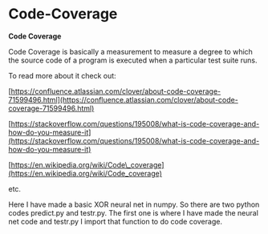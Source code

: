 # Code-Coverage
**Code Coverage**

Code Coverage is basically a measurement to measure a degree to which the source code of a program is executed when a particular test suite runs.

To read more about it check out:

[https://confluence.atlassian.com/clover/about-code-coverage-71599496.html](https://confluence.atlassian.com/clover/about-code-coverage-71599496.html)

[https://stackoverflow.com/questions/195008/what-is-code-coverage-and-how-do-you-measure-it](https://stackoverflow.com/questions/195008/what-is-code-coverage-and-how-do-you-measure-it)

[https://en.wikipedia.org/wiki/Code\_coverage](https://en.wikipedia.org/wiki/Code_coverage)

etc.

Here I have made a basic XOR neural net in numpy. So there are two python codes predict.py and testr.py. The first one is where I have made the neural net code and testr.py I import that function to do code coverage.
